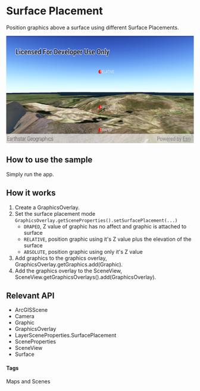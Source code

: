 # Surface Placement
Position graphics above a surface using different Surface Placements.

![Elevation Mode App](surface-placement.png)

## How to use the sample
Simply run the app.

## How it works
1. Create a GraphicsOverlay.
2. Set the surface placement mode `GraphicsOverlay.getSceneProperties().setSurfacePlacement(...)`
	- `DRAPED`, Z value of graphic has no affect and graphic is attached to surface
	- `RELATIVE`, position graphic using it's Z value plus the elevation of the surface
	- `ABSOLUTE`, position graphic using only it's Z value
3. Add graphics to the graphics overlay, GraphicsOverlay.getGraphics.add(Graphic).
4. Add the graphics overlay to the SceneView, SceneView.getGraphicsOverlays().add(GraphicsOverlay).

## Relevant API
* ArcGISScene
* Camera
* Graphic
* GraphicsOverlay
* LayerSceneProperties.SurfacePlacement
* SceneProperties
* SceneView
* Surface

#### Tags
Maps and Scenes
